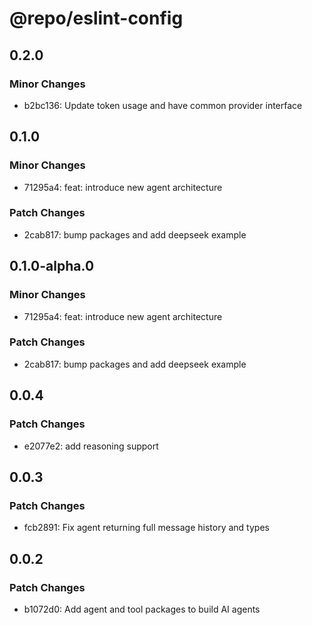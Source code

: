 # @repo/eslint-config

## 0.2.0

### Minor Changes

- b2bc136: Update token usage and have common provider interface

## 0.1.0

### Minor Changes

- 71295a4: feat: introduce new agent architecture

### Patch Changes

- 2cab817: bump packages and add deepseek example

## 0.1.0-alpha.0

### Minor Changes

- 71295a4: feat: introduce new agent architecture

### Patch Changes

- 2cab817: bump packages and add deepseek example

## 0.0.4

### Patch Changes

- e2077e2: add reasoning support

## 0.0.3

### Patch Changes

- fcb2891: Fix agent returning full message history and types

## 0.0.2

### Patch Changes

- b1072d0: Add agent and tool packages to build AI agents
